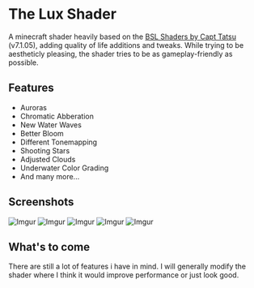 # The Lux Shader

A minecraft shader heavily based on the [BSL Shaders by Capt Tatsu](https://bitslablab.com "Takes you to the BSL Website") (v7.1.05), adding quality of life additions and tweaks. While trying to be aestheticly pleasing, the shader tries to be as gameplay-friendly as possible.

## Features
* Auroras
* Chromatic Abberation
* New Water Waves
* Better Bloom
* Different Tonemapping
* Shooting Stars
* Adjusted Clouds
* Underwater Color Grading
* And many more...

## Screenshots
![Imgur](https://i.imgur.com/Xx4KuMl.jpg)
![Imgur](https://i.imgur.com/rJJf68s.jpg)
![Imgur](https://i.imgur.com/85Ff9p8.jpg)
![Imgur](https://i.imgur.com/V9rtzmK.jpg)
![Imgur](https://i.imgur.com/ADrGwdB.jpg)

## What's to come
There are still a lot of features i have in mind. I will generally modify the shader where I think it would improve performance or just look good.
